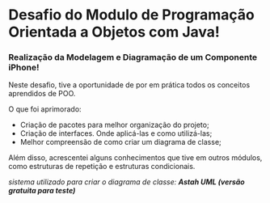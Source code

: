 
# Desafio do Modulo de Programação Orientada a Objetos com Java!

### Realização da Modelagem e Diagramação de um Componente iPhone! 

Neste desafio, tive a oportunidade de por em prática todos os conceitos aprendidos de POO. 

O que foi aprimorado:

- Criação de pacotes para melhor organização do projeto;
- Criação de interfaces. Onde aplicá-las e como utilizá-las;
- Melhor compreensão de como criar um diagrama de classe;

Além disso, acrescentei alguns conhecimentos que tive em outros módulos, como estruturas de repetição e estruturas condicionais. 

*sistema utilizado para criar o diagrama de classe: **Astah UML (versão gratuita para teste)***